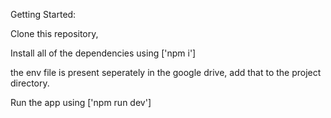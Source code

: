 Getting Started:

Clone this repository,

Install all of the dependencies using ['npm i']

the env file is present seperately in the google drive, add that to the project directory.

Run the app using ['npm run dev']

